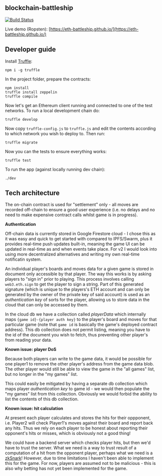 ## blockchain-battleship

[![Build Status](https://travis-ci.org/eth-battleship/eth-battleship.github.io.svg?branch=source)](https://travis-ci.org/eth-battleship/eth-battleship.github.io)

Live demo (Ropsten): [https://eth-battleship.github.io/](https://eth-battleship.github.io/)

## Developer guide

Install [Truffle](https://truffleframework.com/docs/getting_started/installation):

```shell
npm i -g truffle
```

In the project folder, prepare the contracts:

```shell
npm install
truffle install zeppelin
truffle compile
```

Now let's get an Ethereum client running and connected to one of the test networks.
To run a local development chain do:

```
truffle develop
```

Now copy `truffle-config.js` to `truffle.js` and edit the contents according
to which network you wish to deploy to. Then run:

```
truffle migrate
```

Now you can the tests to ensure everything works:

```shell
truffle test
```

To run the app (against locally running dev chain):

```shell
./dev
```

## Tech architecture

The on-chain contract is used for "settlement" only - all moves are recorded off-chain
to ensure a good user experience (i.e. no delays and no need to make expensive
contract calls whilst game is in progress).

**Authentication**

Off-chain data is currently stored in Google Firestore cloud - I chose this
as it was easy and quick to get started with compared to IPFS/Swarm, plus it
provides real-time push updates built-in, meaning the game UI can be updated
in real-time as and when events take place. For v2 I would look into using
more decentralized alternatives and writing my own real-time notificatin system.

An individual
player's boards and moves data for a given game is stored in document only
accessible by that player. The way this works is by asking players to "sign in" prior to playing. This process
involves calling `web3.eth.sign` to get the player to sign a string. Part of this
generated signature (which is unique to the players's ETH account and can only be
generated by the owner of the private key of said account) is used as an
_authentication key_ of sorts for the player, allowing us to store data in the
cloud that can only be accessed by them.

In the cloud db we have a collection called _playerData_ which internally maps
`{game id}-{player auth key}` to the player's board and moves for that
particular game (note that `game id` is basically the game's deployed contract
address). This db collection does not permit listing, meaning you have to the
id of the document you wish to fetch, thus preventing other player's from
reading your data.

**Known issue: player DoS**

Because both players can write to the game data, it would be possible for one
player1 to remove the other player's address from the game data blob. The other
player would still be able to view the game in the "all games" list, but no
longer in the "my games" list.

This could easily be mitigated by having a separate db collection which maps
player _authentication key_ to game id - we would then populate the "my games"
list from this collection. Obviously we would forbid the ability to list the
contents of this db collection.

**Known issue: hit calculation**

At present each player calculates and stores the hits for their oppponent, i.e.
Player2 will check Player1's moves against their board and report back any hits.
Thus we rely on each player to be honest about reporting their opponent's hits
or misses, which is obviously not a good thing!

We could have a backend server which checks player hits, but then we'd have to
trust the server. What we need is a way to trust result of a computation of a
hit from the opponent player, perhaps what we need is a [zkSnark](https://blog.ethereum.org/2016/12/05/zksnarks-in-a-nutshell/)! However,
due to time limitations I haven't been able to implement this for the game. For
now, players are assumed not to be malicious - this is also why betting has not
yet been implemented for the game.
